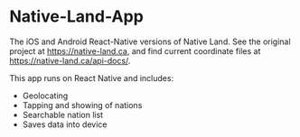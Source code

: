 # Native-Land-App

The iOS and Android React-Native versions of Native Land. See the original project at https://native-land.ca, and find current coordinate files at https://native-land.ca/api-docs/.

This app runs on React Native and includes:

- Geolocating
- Tapping and showing of nations
- Searchable nation list
- Saves data into device
